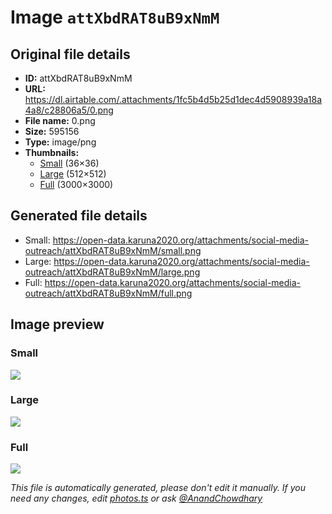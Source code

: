 # Image `attXbdRAT8uB9xNmM`

## Original file details

- **ID:** attXbdRAT8uB9xNmM
- **URL:** https://dl.airtable.com/.attachments/1fc5b4d5b25d1dec4d5908939a18a4a8/c28806a5/0.png
- **File name:** 0.png
- **Size:** 595156
- **Type:** image/png
- **Thumbnails:**
  - [Small](https://dl.airtable.com/.attachmentThumbnails/a25ec9d8a5b6aefa39c37a7f8be04cf0/303f1c47) (36×36)
  - [Large](https://dl.airtable.com/.attachmentThumbnails/d3e8106d94256ca661aecc9c3fdeb1c4/389f8a1c) (512×512)
  - [Full](https://dl.airtable.com/.attachmentThumbnails/4d552ce417d0906608bf5023405496f3/a6d54a18) (3000×3000)

## Generated file details

- Small: https://open-data.karuna2020.org/attachments/social-media-outreach/attXbdRAT8uB9xNmM/small.png
- Large: https://open-data.karuna2020.org/attachments/social-media-outreach/attXbdRAT8uB9xNmM/large.png
- Full: https://open-data.karuna2020.org/attachments/social-media-outreach/attXbdRAT8uB9xNmM/full.png

## Image preview

### Small

![](https://open-data.karuna2020.org/attachments/social-media-outreach/attXbdRAT8uB9xNmM/small.png)

### Large

![](https://open-data.karuna2020.org/attachments/social-media-outreach/attXbdRAT8uB9xNmM/large.png)

### Full

![](https://open-data.karuna2020.org/attachments/social-media-outreach/attXbdRAT8uB9xNmM/full.png)

_This file is automatically generated, please don't edit it manually. If you need any changes, edit [photos.ts](/photos.ts) or ask [@AnandChowdhary](https://github.com/AnandChowdhary)_

